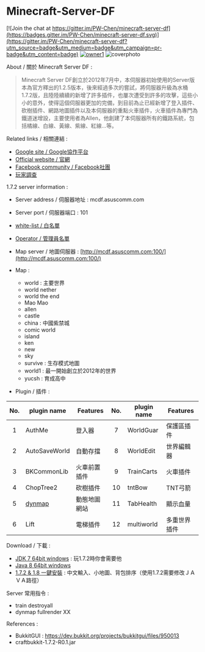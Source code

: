 # Minecraft-Server-DF

[![Join the chat at https://gitter.im/PW-Chen/minecraft-server-df](https://badges.gitter.im/PW-Chen/minecraft-server-df.svg)](https://gitter.im/PW-Chen/minecraft-server-df?utm_source=badge&utm_medium=badge&utm_campaign=pr-badge&utm_content=badge)
[![owner1](https://img.shields.io/badge/Powered%20by-PW--Chen-blue.svg?style=flat)](https://github.com/PW-Chen)
![coverphoto](https://raw.githubusercontent.com/PW-Chen/minecraft-server-df/master/image/Coverphoto.jpg)    

About / 關於 Minecraft Server DF :     
>Minecraft Server DF創立於2012年7月中，本伺服器初始使用的Server版本為官方釋出的1.2.5版本，後來經過多次的嘗試，將伺服器升級為水桶1.7.2版，且陸陸續續的新增了許多插件，也屢次遭受到許多的攻擊，這些小小的意外，使得這個伺服器更加的完備，到目前為止已經新增了登入插件、砍樹插件、網路地圖插件以及本伺服器的重點火車插件，火車插件為專門為鐵道迷增設，主要使用者為Allen，他創建了本伺服器所有的鐵路系統，包括橘線、白線、黃線、紫線、紅線...等。

Related links / 相關連結 : 
* [Google site / Google協作平台](https://sites.google.com/site/minecraftserverdf)
* [Official website / 官網](http://mcdf.asuscomm.com/)
* [Facebook community / Facebook社團](https://www.facebook.com/groups/mcserverdf/)
* [玩家調查](https://docs.google.com/forms/d/e/1FAIpQLScEz4JI-V2mWwz7Ca0pAprlolp2PvfwNBee7k3VvjmFm_Wlug/viewform)

1.7.2 server information :
* Server address / 伺服器地址 : mcdf.asuscomm.com    
* Server port / 伺服器端口 : 101    
* [white-list / 白名單](https://github.com/PW-Chen/minecraft-server-df/blob/master/white-list.txt)
* [Operator / 管理員名單](https://github.com/PW-Chen/minecraft-server-df/blob/master/ops.txt)
* Map server / 地圖伺服器 : [http://mcdf.asuscomm.com:100/](http://mcdf.asuscomm.com:100/)  
* Map : 
	* world : 主要世界
	* world nether
	* world the end
	* Mao Mao
	* allen
	* castle
	* china : 中國紫禁城
	* comic world
	* island
	* ken
	* new
	* sky
	* survive : 生存模式地圖
	* world1 : 最一開始創立於2012年的世界
	* yucsh : 育成高中

* Plugin / 插件 :    

| No. | plugin name  | Features     | No.  | plugin name  | Features     |
| :-: | ------------ | ------------ | :--: | ------------ | ------------ |
|  1  | AuthMe       | 登入器       |  7   | WorldGuar    | 保護區插件   |
|  2  | AutoSaveWorld| 自動存擋     |  8   | WorldEdit    | 世界編輯器   |
|  3  | BKCommonLib  | 火車前置插件 |  9   | TrainCarts   | 火車插件     |
|  4  | ChopTree2    | 砍樹插件     |  10  | tntBow       | TNT弓箭      |
|  5  | [dynmap](https://github.com/webbukkit/dynmap/wiki/Commands)       | 動態地圖網站 |  11  | TabHealth    | 顯示血量     |
|  6  | Lift         | 電梯插件     |  12  | multiworld   | 多重世界插件 |

Download / 下載 :
* [JDK 7 64bit windows](https://mega.nz/#!sR8GjQ4L!Am8PNP0TSAbavrXcsUZdvKw_eyFa7ACrkUK3F-gwQUo) : 玩1.7.2時你會需要他 
* [Java 8 64bit windows](https://mega.nz/#!YdFzHZxa!HoRjDqVJyG4UiQQ6rdgjqFaVK9ApsNR2vbDye7LcSDY) 
* [1.7.2 & 1.8 一鍵安裝](https://mega.nz/#!4B0DiA4B!kAl3-n1pCS36_Kx11nivfRo4bo9Xn9Sy0gFyh2q3Bi4) : 中文輸入、小地圖、背包排序（使用1.7.2需要修改ＪＡＶＡ路徑）

Server 常用指令 : 
* train destroyall
* dynmap fullrender XX

References : 
* BukkitGUI : https://dev.bukkit.org/projects/bukkitgui/files/950013
* craftbukkit-1.7.2-R0.1.jar
